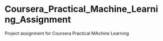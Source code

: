 # Coursera_Practical_Machine_Learning_Assignment
Project assignment for Coursera Practical MAchine Learning
